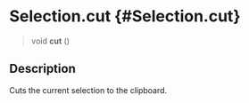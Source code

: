 Selection.cut {#Selection.cut}
=============

> void **cut** ()

Description
-----------

Cuts the current selection to the clipboard.
